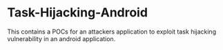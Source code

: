 # Task-Hijacking-Android
This contains a POCs for an attackers application to exploit task hijacking vulnerability in an android application.

